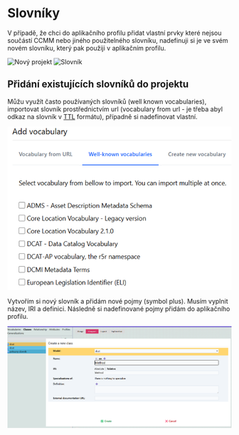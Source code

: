 # Slovníky

V případě, že chci do aplikačního profilu přidat vlastní prvky které nejsou součástí CCMM nebo jiného použitelného slovníku, nadefinuji si je ve svém novém slovníku, který pak použiji v aplikačním profilu.

![Nový projekt](assets/images/nový_projekt.webp)
![Slovník](assets/images/průvodce_projektem.webp)

## Přidání existujících slovníků do projektu

Můžu využít často používaných slovníků (well known vocabularies), importovat slovník prostřednictvím url (vocabulary from url - je třeba abyl odkaz na slovník v [TTL](slovník-pojmů.md#rdf) formátu), případně si nadefinovat vlastní.

![Přidat](assets/images/add_vocabulary.webp)

Vytvořím si nový slovník a přidám nové pojmy (symbol plus). Musím vyplnit název, IRI a definici. 
Následně si nadefinované pojmy přidám do aplikačního profilu.

![Slovnik](assets/images/slovnik_class.png)

